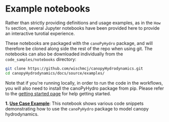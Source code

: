 
# Example notebooks

Rather than strictly providing definitions and usage examples, as in the `How To` section, several Jupyter notebooks have been provided here to provide an interactive turotial experience.

These notebooks are packaged with the `canoPyHydro` package, and will therefore be cloned along side the rest of the repo when using git. The notebooks can also be downloaded individually from the `code_samples/notebooks` directory:

```bash
git clone https://github.com/wischmcj/canopyHydrodynamics.git
cd canopyHydrodynamics/docs/source/examples/
```

Note that if you're running locally, in order to run the code in the workflows, you will also need to install the canoPyHydro package from pip. Please refer to the [getting started page](https://canopyhydrodynamics.readthedocs.io/en/latest/getting_started.html) for help getting started.


<!-- **1. [Function Level Examples](https://canopyhydrodynamics.readthedocs.io/en/latest/)**: This notebook will ... -->

**1. [Use Case Example](canopyHydrodynamics/docs/source/examples/use_case_example.ipynb)**: This notebook shows various code snippets demonstrating how to use the `canoPyHydro` package to model canopy hydrodynamics.

<!-- **3. [Sensitivity Analysis](https://canopyhydrodynamics.readthedocs.io/en/latest/l)**: This notebook will ... -->

